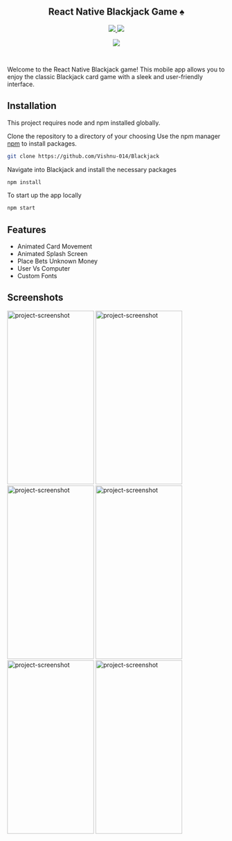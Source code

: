 <br>
<div align="center">
  <h2 align="center">React Native Blackjack Game ♠️</h2>
</div>

<p align="center">
  <a href="[https://jaavascript](https://developer.mozilla.org/en-US/docs/Web/JavaScript)">
    <img src="https://img.shields.io/badge/JavaScript-323330?style=for-the-badge&logo=javascript&logoColor=F7DF1E">
  </a>
  <a href="[https://reactnative.dev](https://reactnative.dev/)">
    <img src="https://img.shields.io/badge/react_native-%2320232a.svg?style=for-the-badge&logo=react&logoColor=%2361DAFB">
  </a>
</p>

<p align="center">
    <img src="https://github.com/Vishnu-014/Blackjack/assets/42028686/a48d72b8-ccbb-44b3-ba7e-3815a73debf6">
</p>
<br>

<p>
Welcome to the React Native Blackjack game! This mobile app allows you to enjoy the classic Blackjack card game with a sleek and user-friendly interface.
</p>

## Installation

This project requires node and npm installed globally.

Clone the repository to a directory of your choosing
Use the npm manager [npm](https://nodejs.org/en) to install packages.

```bash
git clone https://github.com/Vishnu-014/Blackjack
```

Navigate into Blackjack and install the necessary packages

```bash
npm install
```

To start up the app locally

```bash
npm start
```

## Features

- Animated Card Movement
- Animated Splash Screen
- Place Bets Unknown Money
- User Vs Computer
- Custom Fonts

## Screenshots

<img src="https://github.com/Vishnu-014/Blackjack/assets/42028686/ddc78895-39d8-4001-9330-2d7f7476abe8" alt="project-screenshot" width="200" height="400" />

<img src="https://github.com/Vishnu-014/Blackjack/assets/42028686/4e64df40-8860-4513-aa1f-404fa74e7702" alt="project-screenshot" width="200" height="400/">

<img src="https://github.com/Vishnu-014/Blackjack/assets/42028686/83da4775-1543-43df-8ec3-52bf4c678337" alt="project-screenshot" width="200" height="400/">

<img src="https://github.com/Vishnu-014/Blackjack/assets/42028686/0397bad7-8f1d-4531-9795-0215f0078866" alt="project-screenshot" width="200" height="400/">

<img src="https://github.com/Vishnu-014/Blackjack/assets/42028686/f007b563-9dc2-4af4-a2cb-e13a15a22764" alt="project-screenshot" width="200" height="400/">

<img src="https://github.com/Vishnu-014/Blackjack/assets/42028686/9fb6f503-2970-4f41-804d-ce35544ba6da" alt="project-screenshot" width="200" height="400/">
